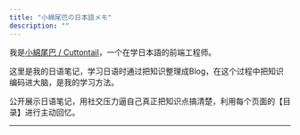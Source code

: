 ```yaml
---
title: "小綿尾巴の日本語メモ"
description: ""
---
```


我是[小綿尾巴 / Cuttontail](https://cuttontail.blog)，一个在学日本語的前端工程师。  

这里是我的日语笔记，学习日语时通过把知识整理成Blog，在这个过程中把知识编码进大脑，是我的学习方法。  

公开展示日语笔记，用社交压力逼自己真正把知识点搞清楚，利用每个页面的【目录】进行主动回忆。

---